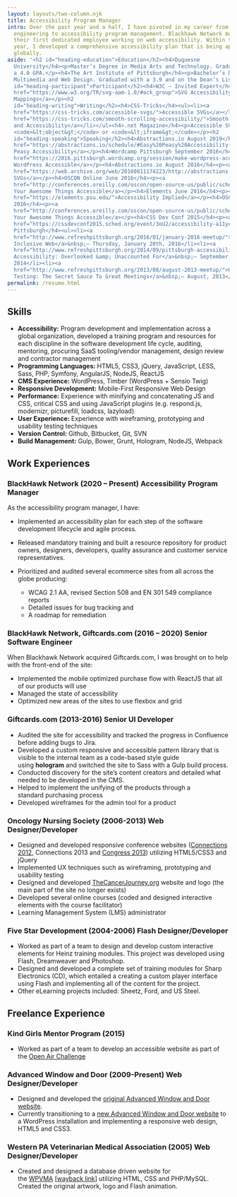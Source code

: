 ```yaml
---
layout: layouts/two-column.njk
title: Accessibility Program Manager
intro: Over the past year and a half, I have pivoted in my career from
  engineering to accessibility program management. Blackhawk Network made me
  their first dedicated employee working on web accessibility. Within the first
  year, I developed a comprehensive accessibility plan that is being applied
  globally.
aside: '<h2 id="heading-education">Education</h2><h4>Duquesne
  University</h4><p>Master’s Degree in Media Arts and Technology. Graduated with
  a 4.0 GPA.</p><h4>The Art Institute of Pittsburgh</h4><p>Bachelor’s Degree in
  Multimedia and Web Design. Graduated with a 3.9 and on the Dean’s List.</p><h2
  id="heading-participant">Participant</h2><h4>W3C – Invited Expert</h4><p><a
  href="https://www.w3.org/TR/svg-aam-1.0/#ack_group">SVG Accessibility API
  Mappings</a></p><h2
  id="heading-writing">Writing</h2><h4>CSS-Tricks</h4><ul><li><a
  href="https://css-tricks.com/accessible-svgs/">Accessible SVGs</a></li><li><a
  href="https://css-tricks.com/smooth-scrolling-accessibility/">Smooth Scrolling
  and Accessibility</a></li></ul><h4>.net Magazine</h4><p>Accessible SVG using
  <code>&lt;object&gt;</code> or <code>&lt;iframe&gt;</code></p><h2
  id="heading-speaking">Speaking</h2><h4>Abstractions.io August 2019</h4><p><a
  href="https://abstractions.io/schedule/#Easy%20Peasy%20Accessibility-Heather%20Migliorisi">Easy
  Peasy Accessibility</a></p><h4>Wordcamp Pittsburgh September 2016</h4><p><a
  href="https://2016.pittsburgh.wordcamp.org/session/make-wordpress-accessible/">Make
  WordPress Accessible</a></p><h4>Abstractions.io August 2016</h4><p><a
  href="https://web.archive.org/web/20160811174223/http://abstractions.io/schedule/#session-full-32">Accessible
  SVGs</a></p><h4>OSCON Online June 2016</h4><p><a
  href="http://conferences.oreilly.com/oscon/open-source-us/public/schedule/detail/48453">Make
  Your Awesome Things Accessible</a></p><h4>Elements June 2016</h4><p><a
  href="https://elements.psu.edu/">Accessibility Implied</a></p><h4>OSCON May
  2016</h4><p><a
  href="http://conferences.oreilly.com/oscon/open-source-us/public/schedule/detail/48453">Make
  Your Awesome Things Accessible</a></p><h4>CSS Dev Conf 2015</h4><p><a
  href="https://cssdevconf2015.sched.org/event/3oU2/accessibility-a11ycss">acCeSSibility</a></p><h4>Refresh
  Pittsburgh</h4><ul><li><a
  href="http://www.refreshpittsburgh.org/2016/01/january-2016-meetup/">An
  Inclusive Web</a>&nbsp;– Thursday, January 28th, 2016</li><li><a
  href="http://www.refreshpittsburgh.org/2014/09/pittsburgh-accessibility-group-joint-meetup-sept-2014/">Web
  Accessibility: Overlooked &amp; Unaccounted For</a>&nbsp;– September,
  2014</li><li><a
  href="http://www.refreshpittsburgh.org/2013/08/august-2013-meetup/">User
  Testing: The Secret Sauce To Great Meetings</a>&nbsp;– August, 2013</li></ul>'
permalink: /resume.html
---
```

## Skills

* **Accessibility:** Program development and implementation across a global organization, developed a training program and resources for each discipline in the software development life cycle, auditing, mentoring, procuring SaaS tooling/vendor management, design review and contractor management 
* **Programming Languages:** HTML5, CSS3, jQuery, JavaScript, LESS, Sass, PHP, Symfony, AngularJS, NodeJS, ReactJS
* **CMS Experience:** WordPress, Timber (WordPress + Sensio Twig)
* **Responsive Development:** Mobile-First Responsive Web Design
* **Performance:** Experience with minifying and concatenating JS and CSS, critical CSS and using JavaScript plugins (e.g. respond.js, modernizr, picturefill, loadcss, lazyload)
* **User Experience:** Experience with wireframing, prototyping and usability testing techniques
* **Version Control:** Github, Bitbucket, Git, SVN
* **Build Management:** Gulp, Bower, Grunt, Hologram, NodeJS, Webpack

## Work Experiences

### BlackHawk Network (2020 – Present) Accessibility Program Manager

As the accessibility program manager, I have:

* Implemented an accessibility plan for each step of the software development lifecycle and agile process.
* Released mandatory training and built a resource repository for product owners, designers, developers, quality assurance and customer service representatives.
* Prioritized and audited several ecommerce sites from all across the globe producing:

  * WCAG 2.1 AA, revised Section 508 and EN 301 549 compliance reports
  * Detailed issues for bug tracking and
  * A roadmap for remediation

### BlackHawk Network, Giftcards.com (2016 – 2020) Senior Software Engineer

When Blackhawk Network acquired Giftcards.com, I was brought on to help with the front-end of the site:

* Implemented the mobile optimized purchase flow with ReactJS that all of our products will use
* Managed the state of accessibility
* Optimized new areas of the sites to use flexbox and grid

### Giftcards.com (2013-2016) Senior UI Developer

* Audited the site for accessibility and tracked the progress in Confluence before adding bugs to Jira.
* Developed a custom responsive and accessible pattern library that is visible to the internal team as a code-based style guide using **hologram** and switched the site to Sass with a Gulp build process.
* Conducted discovery for the site’s content creators and detailed what needed to be developed in the CMS.
* Helped to implement the unifying of the products through a standard purchasing process
* Developed wireframes for the admin tool for a product

### Oncology Nursing Society (2006-2013) Web Designer/Developer

* Designed and developed responsive conference websites ([Connections 2012](https://web.archive.org/web/20120930071721/http://connections.ons.org:80/), Connections 2013 and [Congress 2013](https://web.archive.org/web/20130605025615/http://ibuilder.ons.org)) utilizing HTML5/CSS3 and jQuery
* Implemented UX techniques such as wireframing, prototyping and usability testing
* Designed and developed [TheCancerJourney.org](https://web.archive.org/web/20140106071808/http://thecancerjourney.org/ "Thank you, way back machine!!!") website and logo (the main part of the site no longer exists)
* Developed several online courses (coded and designed interactive elements with the course facilitator)
* Learning Management System (LMS) administrator

### Five Star Development (2004-2006) Flash Designer/Developer

* Worked as part of a team to design and develop custom interactive elements for Heinz training modules. This project was developed using Flash, Dreamweaver and Photoshop.
* Designed and developed a complete set of training modules for Sharp Electronics (CD), which entailed a creating a custom player interface using Flash and implementing all of the content for the project.
* Other eLearning projects included: Sheetz, Ford, and US Steel.

## Freelance Experience

### Kind Girls Mentor Program (2015)

* Worked as part of a team to develop an accessible website as part of the [Open Air Challenge](http://air-rallies.org/)

### Advanced Window and Door (2009-Present) Web Designer/Developer

* Designed and developed the [original Advanced Window and Door website](https://web.archive.org/web/20110202110911/https://www.advanced-window.com/).
* Currently transitioning to a [new Advanced Window and Door website](http://www.advanced-window.com/) to a WordPress installation and implementing a responsive web design, HTML5 and CSS3.

### Western PA Veterinarian Medical Association (2005) Web Designer/Developer

* Created and designed a database driven website for the [WPVMA](http://www.wpvma.org/) [[wayback link](https://web.archive.org/web/20090816174051/http://www.wpvma.org/index.php)] utilizing HTML, CSS and PHP/MySQL. Created the original artwork, logo and Flash animation.